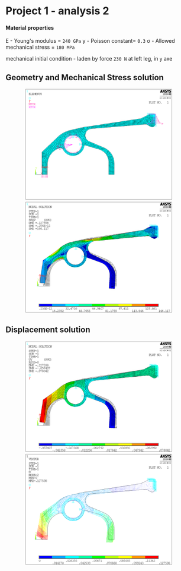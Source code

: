 # Project 1 - analysis 2

#### Material properties

E - Young's modulus = `240 GPa`
y - Poisson constant= `0.3`
σ - Allowed mechanical stress = `180 MPa`

mechanical initial condition - laden by force `230 N` at left leg, in `y` axe



## Geometry and Mechanical Stress solution
<p align="center">
<img src = "https://github.com/Zahorack/fem-ansys/blob/master/project_1/analysis_2/anlalysis_2_elements.png" width="400" title="hover text">
<img src = "https://github.com/Zahorack/fem-ansys/blob/master/project_1/analysis_2/anlalysis_2_stress.png" width="400" title="hover text">
</p>


## Displacement solution
<p align="center">
<img src = "https://github.com/Zahorack/fem-ansys/blob/master/project_1/analysis_2/anlalysis_2_y_displacement.png" width="400" title="hover text">
<img src = "https://github.com/Zahorack/fem-ansys/blob/master/project_1/analysis_2/anlalysis_2_vector_displacement.png" width="400" title="hover text">
</p>
